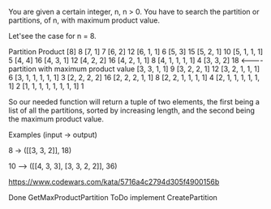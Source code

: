 You are given a certain integer, n, n > 0. You have to search the partition or partitions, of n, with maximum product value.

Let'see the case for n = 8.

Partition                 Product
[8]                          8
[7, 1]                       7
[6, 2]                      12
[6, 1, 1]                    6
[5, 3]                      15
[5, 2, 1]                   10
[5, 1, 1, 1]                 5
[4, 4]                      16
[4, 3, 1]                   12
[4, 2, 2]                   16
[4, 2, 1, 1]                 8
[4, 1, 1, 1, 1]              4
[3, 3, 2]                   18   <---- partition with maximum product value
[3, 3, 1, 1]                 9
[3, 2, 2, 1]                12
[3, 2, 1, 1, 1]              6
[3, 1, 1, 1, 1, 1]           3
[2, 2, 2, 2]                16
[2, 2, 2, 1, 1]              8
[2, 2, 1, 1, 1, 1]           4
[2, 1, 1, 1, 1, 1, 1]        2
[1, 1, 1, 1, 1, 1, 1, 1]     1

So our needed function will return a tuple of two elements, the first being a list of all the partitions,
sorted by increasing length, and the second being the maximum product value.

Examples (input -> output)

8 -> ([[3, 3, 2]], 18)

10 --> ([[4, 3, 3], [3, 3, 2, 2]], 36)

https://www.codewars.com/kata/5716a4c2794d305f4900156b

Done GetMaxProductPartition
ToDo implement CreatePartition